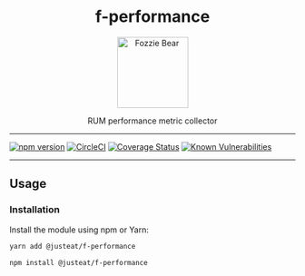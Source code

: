<div align="center">

# f-performance

<img width="125" alt="Fozzie Bear" src="../../../../bear.png" />

RUM performance metric collector

</div>

---

[![npm version](https://badge.fury.io/js/%40justeat%2Ff-performance.svg)](https://badge.fury.io/js/%40justeat%2Ff-performance)
[![CircleCI](https://circleci.com/gh/justeat/fozzie-components.svg?style=svg)](https://circleci.com/gh/justeat/workflows/fozzie-components)
[![Coverage Status](https://coveralls.io/repos/github/justeat/f-performance/badge.svg)](https://coveralls.io/github/justeat/f-performance)
[![Known Vulnerabilities](https://snyk.io/test/github/justeat/f-performance/badge.svg?targetFile=package.json)](https://snyk.io/test/github/justeat/f-performance?targetFile=package.json)

---

## Usage

### Installation

Install the module using npm or Yarn:

```sh
yarn add @justeat/f-performance
```

```sh
npm install @justeat/f-performance
```


